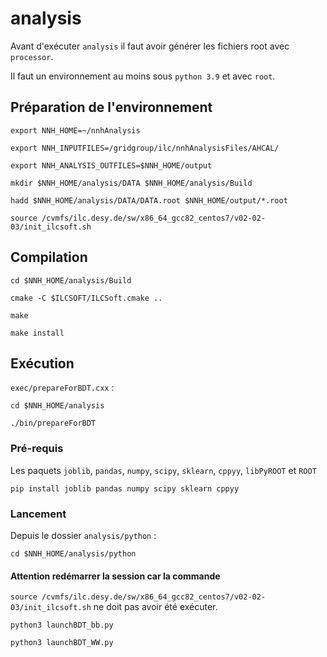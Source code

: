 # analysis 

Avant d'exécuter `analysis` il faut avoir générer les fichiers root avec `processor`.

Il faut un environnement au moins sous `python 3.9` et avec `root`.

## Préparation de l'environnement
```
export NNH_HOME=~/nnhAnalysis
```
```
export NNH_INPUTFILES=/gridgroup/ilc/nnhAnalysisFiles/AHCAL/
```
```
export NNH_ANALYSIS_OUTFILES=$NNH_HOME/output
```
```
mkdir $NNH_HOME/analysis/DATA $NNH_HOME/analysis/Build
```
```
hadd $NNH_HOME/analysis/DATA/DATA.root $NNH_HOME/output/*.root
```
```
source /cvmfs/ilc.desy.de/sw/x86_64_gcc82_centos7/v02-02-03/init_ilcsoft.sh
```
## Compilation
```
cd $NNH_HOME/analysis/Build
```
```
cmake -C $ILCSOFT/ILCSoft.cmake ..
```
```
make
```
```
make install
```
## Exécution 
`exec/prepareForBDT.cxx` :
```
cd $NNH_HOME/analysis
```
```
./bin/prepareForBDT
```
### Pré-requis 
Les paquets `joblib`, `pandas`, `numpy`, `scipy`, `sklearn`, `cppyy`, `libPyROOT` et `ROOT`
```
pip install joblib pandas numpy scipy sklearn cppyy
```
### Lancement
Depuis le dossier `analysis/python` :
```
cd $NNH_HOME/analysis/python
```
#### Attention redémarrer la session car la commande 
`source /cvmfs/ilc.desy.de/sw/x86_64_gcc82_centos7/v02-02-03/init_ilcsoft.sh`
ne doit pas avoir été exécuter. 
```
python3 launchBDT_bb.py
```
```
python3 launchBDT_WW.py
```
